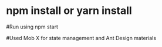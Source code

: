 # npm install or yarn install 
#Run using npm start

#Used Mob X for state management and Ant Design materials
